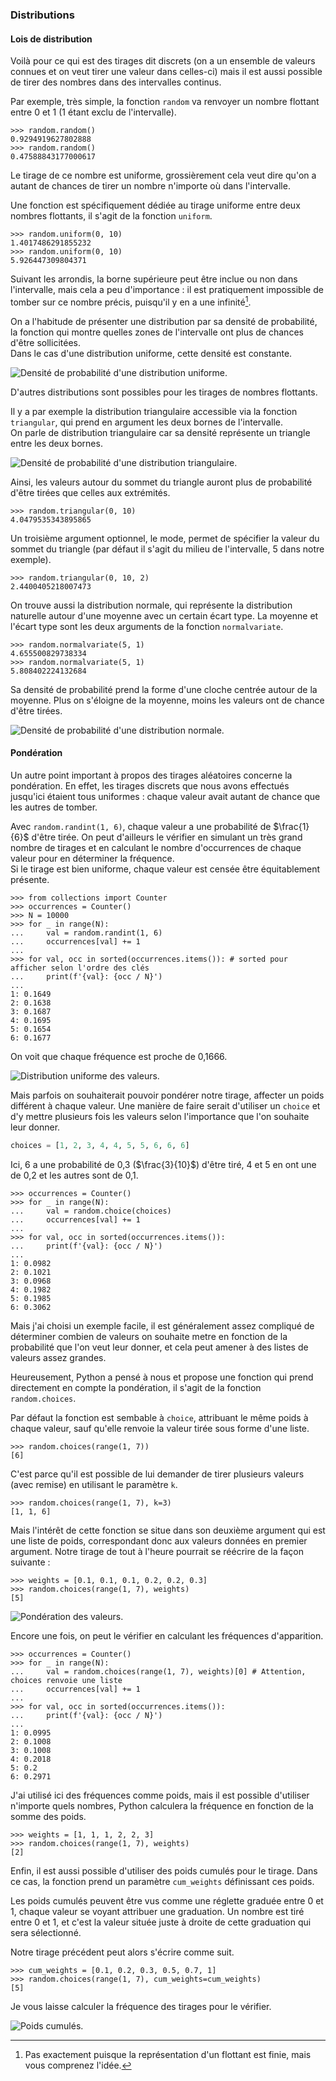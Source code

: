 ### Distributions

#### Lois de distribution

Voilà pour ce qui est des tirages dit discrets (on a un ensemble de valeurs connues et on veut tirer une valeur dans celles-ci) mais il est aussi possible de tirer des nombres dans des intervalles continus.

Par exemple, très simple, la fonction `random` va renvoyer un nombre flottant entre 0 et 1 (1 étant exclu de l'intervalle).

```pycon
>>> random.random()
0.9294919627802888
>>> random.random()
0.47588843177000617
```

Le tirage de ce nombre est uniforme, grossièrement cela veut dire qu'on a autant de chances de tirer un nombre n'importe où dans l'intervalle.

Une fonction est spécifiquement dédiée au tirage uniforme entre deux nombres flottants, il s'agit de la fonction `uniform`.

```pycon
>>> random.uniform(0, 10)
1.4017486291855232
>>> random.uniform(0, 10)
5.926447309804371
```

Suivant les arrondis, la borne supérieure peut être inclue ou non dans l'intervalle, mais cela a peu d'importance : il est pratiquement impossible de tomber sur ce nombre précis, puisqu'il y en a une infinité[^infini].

[^infini]: Pas exactement puisque la représentation d'un flottant est finie, mais vous comprenez l'idée.

On a l'habitude de présenter une distribution par sa densité de probabilité, la fonction qui montre quelles zones de l'intervalle ont plus de chances d'être sollicitées.  
Dans le cas d'une distribution uniforme, cette densité est constante.

![Densité de probabilité d'une distribution uniforme.](img/random_uniform.png)

D'autres distributions sont possibles pour les tirages de nombres flottants.

Il y a par exemple la distribution triangulaire accessible via la fonction `triangular`, qui prend en argument les deux bornes de l'intervalle.  
On parle de distribution triangulaire car sa densité représente un triangle entre les deux bornes.

![Densité de probabilité d'une distribution triangulaire.](img/random_triangular.png)

Ainsi, les valeurs autour du sommet du triangle auront plus de probabilité d'être tirées que celles aux extrémités.

```pycon
>>> random.triangular(0, 10)
4.0479535343895865
```

Un troisième argument optionnel, le mode, permet de spécifier la valeur du sommet du triangle (par défaut il s'agit du milieu de l'intervalle, 5 dans notre exemple).

```pycon
>>> random.triangular(0, 10, 2)
2.4400405218007473
```

On trouve aussi la distribution normale, qui représente la distribution naturelle autour d'une moyenne avec un certain écart type.
La moyenne et l'écart type sont les deux arguments de la fonction `normalvariate`.

```pycon
>>> random.normalvariate(5, 1)
4.655500829738334
>>> random.normalvariate(5, 1)
5.808402224132684
```

Sa densité de probabilité prend la forme d'une cloche centrée autour de la moyenne. Plus on s'éloigne de la moyenne, moins les valeurs ont de chance d'être tirées.

![Densité de probabilité d'une distribution normale.](img/random_normal.png)

#### Pondération

Un autre point important à propos des tirages aléatoires concerne la pondération.
En effet, les tirages discrets que nous avons effectués jusqu'ici étaient tous uniformes : chaque valeur avait autant de chance que les autres de tomber.

Avec `random.randint(1, 6)`, chaque valeur a une probabilité de $\frac{1}{6}$ d'être tirée.
On peut d'ailleurs le vérifier en simulant un très grand nombre de tirages et en calculant le nombre d'occurrences de chaque valeur pour en déterminer la fréquence.  
Si le tirage est bien uniforme, chaque valeur est censée être équitablement présente.

```pycon
>>> from collections import Counter
>>> occurrences = Counter()
>>> N = 10000
>>> for _ in range(N):
...     val = random.randint(1, 6)
...     occurrences[val] += 1
...
>>> for val, occ in sorted(occurrences.items()): # sorted pour afficher selon l'ordre des clés
...     print(f'{val}: {occ / N}')
...
1: 0.1649
2: 0.1638
3: 0.1687
4: 0.1695
5: 0.1654
6: 0.1677
```

On voit que chaque fréquence est proche de 0,1666.

![Distribution uniforme des valeurs.](img/random_uniform_weights.png)

Mais parfois on souhaiterait pouvoir pondérer notre tirage, affecter un poids différent à chaque valeur.
Une manière de faire serait d'utiliser un `choice` et d'y mettre plusieurs fois les valeurs selon l'importance que l'on souhaite leur donner.

```python
choices = [1, 2, 3, 4, 4, 5, 5, 6, 6, 6]
```

Ici, 6 a une probabilité de 0,3 ($\frac{3}{10}$) d'être tiré, 4 et 5 en ont une de 0,2 et les autres sont de 0,1.

```pycon
>>> occurrences = Counter()
>>> for _ in range(N):
...     val = random.choice(choices)
...     occurrences[val] += 1
...
>>> for val, occ in sorted(occurrences.items()):
...     print(f'{val}: {occ / N}')
...
1: 0.0982
2: 0.1021
3: 0.0968
4: 0.1982
5: 0.1985
6: 0.3062
```

Mais j'ai choisi un exemple facile, il est généralement assez compliqué de déterminer combien de valeurs on souhaite metre en fonction de la probabilité que l'on veut leur donner, et cela peut amener à des listes de valeurs assez grandes.

Heureusement, Python a pensé à nous et propose une fonction qui prend directement en compte la pondération, il s'agit de la fonction `random.choices`.

Par défaut la fonction est sembable à `choice`, attribuant le même poids à chaque valeur, sauf qu'elle renvoie la valeur tirée sous forme d'une liste.

```pycon
>>> random.choices(range(1, 7))
[6]
```

C'est parce qu'il est possible de lui demander de tirer plusieurs valeurs (avec remise) en utilisant le paramètre `k`.

```pycon
>>> random.choices(range(1, 7), k=3)
[1, 1, 6]
```

Mais l'intérêt de cette fonction se situe dans son deuxième argument qui est une liste de poids, correspondant donc aux valeurs données en premier argument.
Notre tirage de tout à l'heure pourrait se réécrire de la façon suivante :

```pycon
>>> weights = [0.1, 0.1, 0.1, 0.2, 0.2, 0.3]
>>> random.choices(range(1, 7), weights)
[5]
```

![Pondération des valeurs.](img/random_weights.png)

Encore une fois, on peut le vérifier en calculant les fréquences d'apparition.

```pycon
>>> occurrences = Counter()
>>> for _ in range(N):
...     val = random.choices(range(1, 7), weights)[0] # Attention, choices renvoie une liste
...     occurrences[val] += 1
... 
>>> for val, occ in sorted(occurrences.items()):
...     print(f'{val}: {occ / N}')
... 
1: 0.0995
2: 0.1008
3: 0.1008
4: 0.2018
5: 0.2
6: 0.2971
```

J'ai utilisé ici des fréquences comme poids, mais il est possible d'utiliser n'importe quels nombres, Python calculera la fréquence en fonction de la somme des poids.

```pycon
>>> weights = [1, 1, 1, 2, 2, 3]
>>> random.choices(range(1, 7), weights)
[2]
```

Enfin, il est aussi possible d'utiliser des poids cumulés pour le tirage.
Dans ce cas, la fonction prend un paramètre `cum_weights` définissant ces poids.

Les poids cumulés peuvent être vus comme une réglette graduée entre 0 et 1, chaque valeur se voyant attribuer une graduation.
Un nombre est tiré entre 0 et 1, et c'est la valeur située juste à droite de cette graduation qui sera sélectionné.

Notre tirage précédent peut alors s'écrire comme suit.

```pycon
>>> cum_weights = [0.1, 0.2, 0.3, 0.5, 0.7, 1]
>>> random.choices(range(1, 7), cum_weights=cum_weights)
[5]
```

Je vous laisse calculer la fréquence des tirages pour le vérifier.

![Poids cumulés.](img/random_cum_weights.png)
